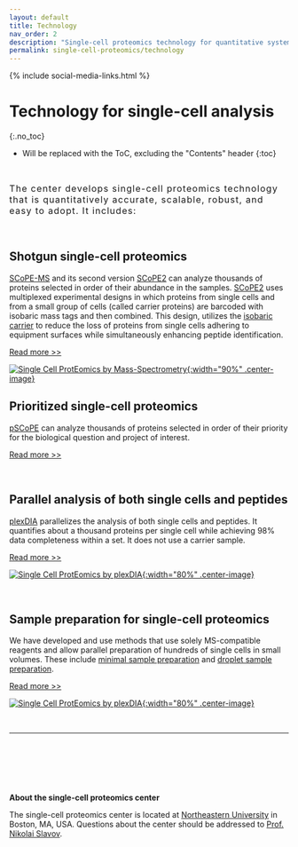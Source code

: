 ```yaml
---
layout: default
title: Technology
nav_order: 2
description: "Single-cell proteomics technology for quantitative systems biology"
permalink: single-cell-proteomics/technology
---
```

{% include social-media-links.html %}

# Technology for single-cell analysis
{:.no_toc}

* Will be replaced with the ToC, excluding the "Contents" header
{:toc}


&nbsp;

<div style="font-size:16px; font-weight: 400; letter-spacing: 1.3px;">
The center develops single-cell proteomics technology that is quantitatively accurate, scalable, robust, and easy to adopt. It includes:   
</div>

&nbsp;

## Shotgun single-cell proteomics
[SCoPE-MS](https://scp.slavovlab.net/SCoPE-MS) and its second version [SCoPE2](https://scp.slavovlab.net/SCoPE2) can analyze thousands of proteins selected in order of their abundance in the samples. [SCoPE2](https://genomebiology.biomedcentral.com/articles/10.1186/s13059-021-02267-5) uses multiplexed experimental designs in which proteins from single cells and from a small group of cells (called carrier proteins) are barcoded with isobaric mass tags and then combined. This design, utilizes the [isobaric carrier](https://pubs.acs.org/doi/10.1021/acs.jproteome.0c00675) to reduce the loss of proteins from single cells adhering to equipment surfaces while simultaneously enhancing peptide identification.

[Read more >>][scope2]


[![Single Cell ProtEomics by Mass-Spectrometry](https://slavovlab.net/2016_SCoPE-MS/SCoPE2-MS.png){:width="90%" .center-image}][scope2]


## Prioritized single-cell proteomics
[pSCoPE](https://scp.slavovlab.net/pSCoPE) can analyze thousands of proteins selected in order of their priority for the biological question and project of interest.

[Read more >>](https://scp.slavovlab.net/pSCoPE)

&nbsp;


## Parallel analysis of both single cells and peptides
[plexDIA](https://scp.slavovlab.net/plexDIA) parallelizes the analysis of both single cells and peptides. It quantifies about a thousand proteins per single cell while achieving 98% data completeness within a set. It does not use a carrier sample.

[Read more >>](https://plexDIA.slavovlab.net)

[![Single Cell ProtEomics by plexDIA](https://scp.slavovlab.net/Figs/plexDIA_4.png){:width="80%" .center-image}][plexDIA]


&nbsp;


## Sample preparation for single-cell proteomics
We have developed and use methods that use solely MS-compatible reagents and allow parallel preparation of hundreds of single cells in small volumes. These include [minimal sample preparation](https://sample-prep.slavovlab.net/mass-spec/mPOP) and [droplet sample preparation](https://sample-prep.slavovlab.net/POP).


[Read more >>](https://scp.slavovlab.net/sample-preparation)

[![Single Cell ProtEomics by plexDIA](https://sample-prep.slavovlab.net/assets/images/Automated_single-cell_sample_preparation.png){:width="80%" .center-image}](https://scp.slavovlab.net/sample-preparation)



&nbsp;

------------

&nbsp;

&nbsp;

&nbsp;


**About the single-cell proteomics center**

The single-cell proteomics center is located at [Northeastern University](https://slavovlab.net/) in Boston, MA, USA. Questions about the center should be addressed to [Prof. Nikolai Slavov](https://coe.northeastern.edu/people/slavov-nikolai/).


[scope2]: https://scope2.slavovlab.net/ "Single Cell ProtEomics by Mass-Spectrometry"
[plexDIA]: https://scp.slavovlab.net/plexDIA "Increasing the throughput of single-cell proteomics by plexDIA"
